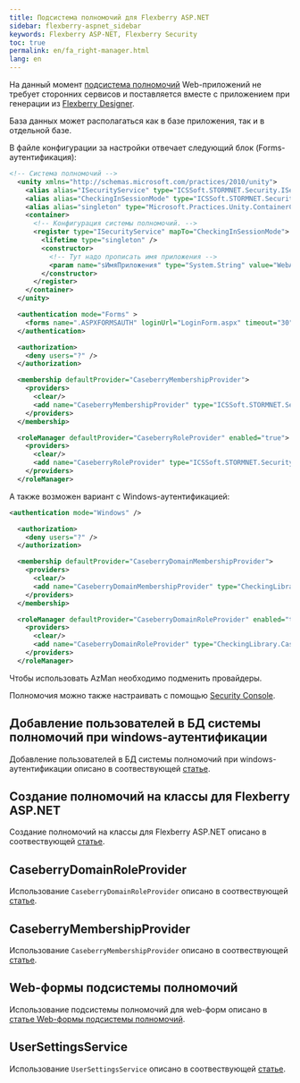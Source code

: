 ```yaml
---
title: Подсистема полномочий для Flexberry ASP.NET
sidebar: flexberry-aspnet_sidebar
keywords: Flexberry ASP-NET, Flexberry Security
toc: true
permalink: en/fa_right-manager.html
lang: en
---
```


На данный момент [подсистема полномочий](efs_right-manager-module.html) Web-приложений не требует сторонних сервисов и поставляется вместе с приложением при генерации из [Flexberry Designer](fd_landing_page.html).

База данных может располагаться как в базе приложения, так и в отдельной базе.

В файле конфигурации за настройки отвечает следующий блок (Forms-аутентификация):

```xml  
<!-- Система полномочий -->
  <unity xmlns="http://schemas.microsoft.com/practices/2010/unity">
    <alias alias="ISecurityService" type="ICSSoft.STORMNET.Security.ISecurityService, ICSSoft.STORMNET.DataObject" />
    <alias alias="CheckingInSessionMode" type="ICSSoft.STORMNET.Security.CheckingInSessionMode, CheckingLibrary" />
    <alias alias="singleton" type="Microsoft.Practices.Unity.ContainerControlledLifetimeManager, Microsoft.Practices.Unity" />
    <container>
      <!-- Конфигурация системы полномочий. -->
      <register type="ISecurityService" mapTo="CheckingInSessionMode">
        <lifetime type="singleton" />
        <constructor>
          <!-- Тут надо прописать имя приложения -->
          <param name="sИмяПриложения" type="System.String" value="WebApp" />
        </constructor>
      </register>      
    </container>
  </unity>

  <authentication mode="Forms" >
    <forms name=".ASPXFORMSAUTH" loginUrl="LoginForm.aspx" timeout="30" slidingExpiration="true" />
  </authentication>

  <authorization>
    <deny users="?" />
  </authorization>

  <membership defaultProvider="CaseberryMembershipProvider">
    <providers>
      <clear/>
      <add name="CaseberryMembershipProvider" type="ICSSoft.STORMNET.Security.CaseberryMembershipProvider" applicationName="SLAuthSample"/>
    </providers>
  </membership>

  <roleManager defaultProvider="CaseberryRoleProvider" enabled="true">
    <providers>
      <clear/>
      <add name="CaseberryRoleProvider" type="ICSSoft.STORMNET.Security.CaseberryRoleProvider" />
    </providers>
  </roleManager>
 ```

А также возможен вариант с Windows-аутентификацией:

```xml  
<authentication mode="Windows" />

  <authorization>
    <deny users="?" />
  </authorization>

  <membership defaultProvider="CaseberryDomainMembershipProvider">
    <providers>
      <clear/>
      <add name="CaseberryDomainMembershipProvider" type="CheckingLibrary.Web.CaseberryDomainMembershipProvider, CheckingLibrary" applicationName="SLAuthSample"/>
    </providers>
  </membership>

  <roleManager defaultProvider="CaseberryDomainRoleProvider" enabled="true">
    <providers>
      <clear/>
      <add name="CaseberryDomainRoleProvider" type="CheckingLibrary.CaseberryDomainRoleProvider" applicationName="SLAuthSample" />
    </providers>
  </roleManager>
```

Чтобы использовать AzMan необходимо подменить провайдеры.

Полномочия можно также настраивать с помощью [Security Console](efs_security-console.html).

## Добавление пользователей в БД системы полномочий при windows-аутентификации

Добавление пользователей в БД системы полномочий при windows-аутентификации описано в соотвествующей [статье](fa_authentication-adapter.html).

## Создание полномочий на классы для Flexberry ASP.NET

Создание полномочий на классы для Flexberry ASP.NET описано в соотвествующей [статье](fa_authority-classes.html).

## CaseberryDomainRoleProvider

Использование `CaseberryDomainRoleProvider` описано в соотвествующей [статье](fa_domain-role-provider.html).

## CaseberryMembershipProvider 

Использование `CaseberryMembershipProvider` описано в соотвествующей [статье](fa_membership-provider.html).

## Web-формы подсистемы полномочий

Использование подсистемы полномочий для web-форм описано в [статье Web-формы подсистемы полномочий](fa_security-forms.html).

## UserSettingsService

Использование `UserSettingsService` описано в соотвествующей [статье](fa_user-settings-service.html).
